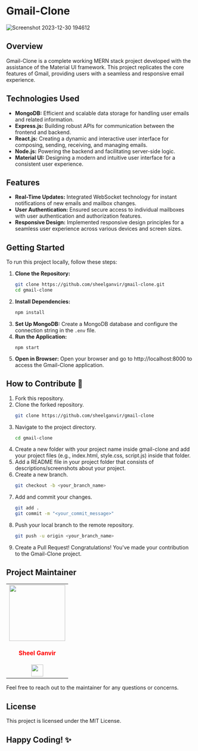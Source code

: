 # Gmail-Clone

![Screenshot 2023-12-30 194612](https://github.com/sheelganvir/Gmail-Clone/assets/128175450/84369c5d-97c0-438c-ac6d-83df98268aa5)


## Overview

Gmail-Clone is a complete working MERN stack project developed with the assistance of the Material UI framework. This project replicates the core features of Gmail, providing users with a seamless and responsive email experience.

## Technologies Used

- **MongoDB:** Efficient and scalable data storage for handling user emails and related information.
- **Express.js:** Building robust APIs for communication between the frontend and backend.
- **React.js:** Creating a dynamic and interactive user interface for composing, sending, receiving, and managing emails.
- **Node.js:** Powering the backend and facilitating server-side logic.
- **Material UI:** Designing a modern and intuitive user interface for a consistent user experience.

## Features

- **Real-Time Updates:** Integrated WebSocket technology for instant notifications of new emails and mailbox changes.
- **User Authentication:** Ensured secure access to individual mailboxes with user authentication and authorization features.
- **Responsive Design:** Implemented responsive design principles for a seamless user experience across various devices and screen sizes.

## Getting Started

To run this project locally, follow these steps:

1. **Clone the Repository:**
   ```bash
   git clone https://github.com/sheelganvir/gmail-clone.git
   cd gmail-clone
2. **Install Dependencies:**
   ```bash
   npm install
3. **Set Up MongoDB:**
   Create a MongoDB database and configure the connection string in the `.env` file.
4. **Run the Application:**
   ```bash'
   npm start
5. **Open in Browser:**
   Open your browser and go to http://localhost:8000 to access the Gmail-Clone application.

## How to Contribute 🚀

1. Fork this repository.
2. Clone the forked repository.
   ```bash
   git clone https://github.com/sheelganvir/gmail-clone
3. Navigate to the project directory.
   ```bash
   cd gmail-clone
4. Create a new folder with your project name inside gmail-clone and add your project files (e.g., index.html, style.css, script.js) inside that folder.
5. Add a README file in your project folder that consists of descriptions/screenshots about your project.
6. Create a new branch.
   ```bash
   git checkout -b <your_branch_name>
7. Add and commit your changes.
   ```bash
   git add .
   git commit -m "<your_commit_message>"
8. Push your local branch to the remote repository.
   ```bash
   git push -u origin <your_branch_name>
9. Create a Pull Request!
   Congratulations! You've made your contribution to the Gmail-Clone project.
   
## Project Maintainer

<table>
<tr>
<td align="center"><a href="https://github.com/sheelganvir"><img src="https://avatars.githubusercontent.com/u/128175450?v=4" width=150px height=150px /></a></br> <h4 style="color:red;">Sheel Ganvir</h4>
<a href="https://www.linkedin.com/in/sheel-ganvir/"><img src="https://media.licdn.com/dms/image/D4D03AQGWHsXNJiJ3cQ/profile-displayphoto-shrink_400_400/0/1672478857882?e=1709164800&v=beta&t=5dufWD4HoEGggDTL3KC2WyWS7UBRXJFLn2ZG3hFzLLY" width="32px" height="32px"></a></td>
</tr>
</table>
Feel free to reach out to the maintainer for any questions or concerns.

## License
This project is licensed under the MIT License.

## Happy Coding! ✨

   


